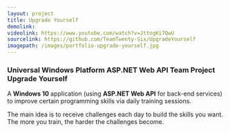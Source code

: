 ```yaml
---
layout: project
title: Upgrade Yourself
demolink: 
videolink: https://www.youtube.com/watch?v=JttogKi7QwU
sourcelink: https://github.com/TeamTwenty-Six/UpgradeYourself
imagepath: /images/portfolio-upgrade-yourself.jpg
---
```

<h3 class="lh-2">
	<span class="pull-right">
		<i class="tooltip icon fa-windows mr-5-px" aria-hidden="true"></i>
		<span class="tooltiptext technologies">Universal Windows Platform</span> 
		<i class="tooltip icon-aspnet icon-aspnet-tooltip mr-5-px" aria-hidden="true"></i>
		<span class="tooltiptext technologies">ASP.NET Web API</span>
		<i class="tooltip icon fa-users " aria-hidden="true"></i>
		<span class="tooltiptext technologies">Team Project</span>
	</span>
Upgrade Yourself
</h3>

<div>A <b>Windows 10</b> application (using <b>ASP.NET Web API</b> for back-end services) 
to improve certain programming skills via daily training sessions.</div> 
<div>

The main idea is to receive challenges each day to build the skills you want. The more you train, the harder the challenges become.
</div>